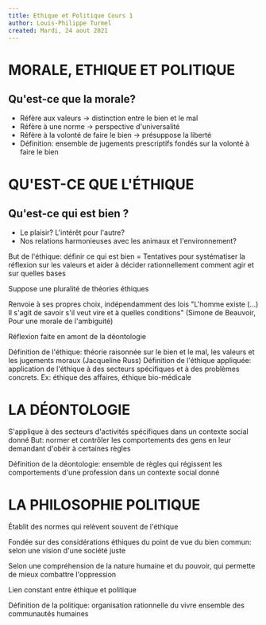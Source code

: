 ```yaml
---
title: Ethique et Politique Cours 1
author: Louis-Philippe Turmel
created: Mardi, 24 aout 2021
---
```


# MORALE, ETHIQUE ET POLITIQUE

## Qu'est-ce que la morale?

-   Réfère aux valeurs -> distinction entre le bien et le mal
-   Réfère à une norme -> perspective d'universalité
-   Réfère à la volonté de faire le bien -> présuppose la liberté
-   Définition: ensemble de jugements prescriptifs fondés sur la volonté à faire le bien

# QU'EST-CE QUE L'ÉTHIQUE

## Qu'est-ce qui est bien ?

-   Le plaisir? L'intérêt pour l'autre?
-   Nos relations harmonieuses avec les animaux et l'environnement?

But de l'éthique: définir ce qui est bien
= Tentatives pour systématiser la réflexion sur les valeurs et aider à décider rationnellement comment agir et sur quelles bases

Suppose une pluralité de théories éthiques

Renvoie à ses propres choix, indépendamment des lois
"L'homme existe (...) Il s'agit de savoir s'il veut vire et à quelles conditions" (Simone de Beauvoir, Pour une morale de l'ambiguité)

Réflexion faite en amont de la déontologie

Définition de l'éthique: théorie raisonnée sur le bien et le mal, les valeurs et les jugements moraux (Jacqueline Russ)
Définition de l'éthique appliquée: application de l'éthique à des secteurs spécifiques et à des problèmes concrets.
Ex: éthique des affaires, éthique bio-médicale

# LA DÉONTOLOGIE

S'applique à des secteurs d'activités spécifiques dans un contexte social donné
But: normer et contrôler les comportements des gens en leur demandant d'obéir à certaines règles

Définition de la déontologie: ensemble de règles qui régissent les comportements d'une profession dans un contexte social donné

# LA PHILOSOPHIE POLITIQUE

Établit des normes qui relèvent souvent de l'éthique

Fondée sur des considérations éthiques du point de vue du bien commun:
selon une vision d'une société juste

Selon une compréhension de la nature humaine et du pouvoir, qui permette de mieux combattre l'oppression

Lien constant entre éthique et politique

Définition de la politique: organisation rationnelle du vivre ensemble des communautés humaines
